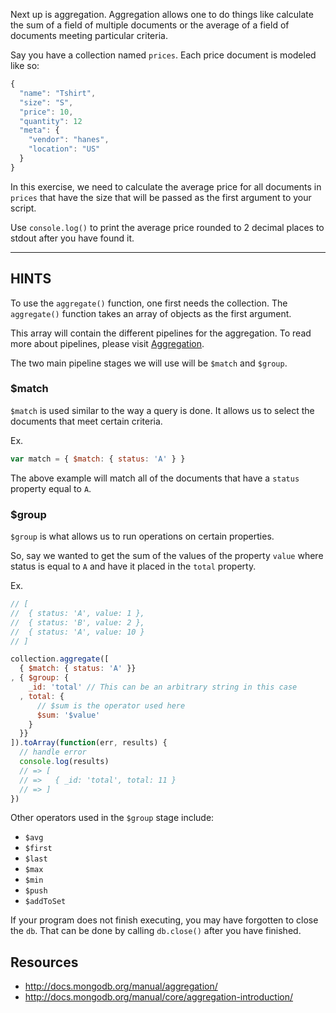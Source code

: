 Next up is aggregation. Aggregation allows one to do things like
calculate the sum of a field of multiple documents or the average
of a field of documents meeting particular criteria.

Say you have a collection named `prices`. Each price document is modeled
like so:

```js
{
  "name": "Tshirt",
  "size": "S",
  "price": 10,
  "quantity": 12
  "meta": {
    "vendor": "hanes",
    "location": "US"
  }
}
```

In this exercise, we need to calculate the average price for all documents in `prices`
that have the size that will be passed as the first argument to your script.

Use `console.log()` to print the average price rounded to 2 decimal places
to stdout after you have found it.

-----------------------------------------------------------
## HINTS

To use the `aggregate()` function, one first needs the collection.
The `aggregate()` function takes an array of objects as the first argument.

This array will contain the different pipelines for the aggregation.
To read more about pipelines, please visit [Aggregation](http://docs.mongodb.org/manual/core/aggregation-introduction/).

The two main pipeline stages we will use will be `$match` and `$group`.

### $match

`$match` is used similar to the way a query is done. It allows us to select
the documents that meet certain criteria.

Ex.

```js
var match = { $match: { status: 'A' } }
```

The above example will match all of the documents that have a `status`
property equal to `A`.

### $group

`$group` is what allows us to run operations on certain properties.

So, say we wanted to get the sum of the values of the property `value`
where status is equal to `A` and have it placed in the `total` property.

Ex.

```js
// [
//  { status: 'A', value: 1 },
//  { status: 'B', value: 2 },
//  { status: 'A', value: 10 }
// ]

collection.aggregate([
  { $match: { status: 'A' }}
, { $group: {
    _id: 'total' // This can be an arbitrary string in this case
  , total: {
      // $sum is the operator used here
      $sum: '$value'
    }
  }}
]).toArray(function(err, results) {
  // handle error
  console.log(results)
  // => [
  // =>   { _id: 'total', total: 11 }
  // => ]
})
```
Other operators used in the `$group` stage include:

- `$avg`
- `$first`
- `$last`
- `$max`
- `$min`
- `$push`
- `$addToSet`

If your program does not finish executing, you may have forgotten to
close the `db`. That can be done by calling `db.close()` after you
have finished.

## Resources
* http://docs.mongodb.org/manual/aggregation/
* http://docs.mongodb.org/manual/core/aggregation-introduction/
